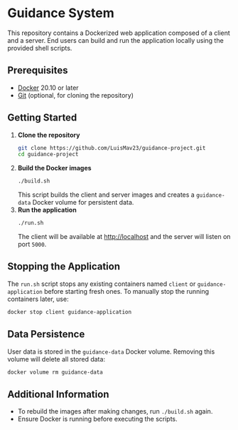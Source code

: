 # Guidance System

This repository contains a Dockerized web application composed of a client and a server. End users can build and run the application locally using the provided shell scripts.

## Prerequisites
- [Docker](https://www.docker.com/get-started) 20.10 or later
- [Git](https://git-scm.com/downloads) (optional, for cloning the repository)

## Getting Started
1. **Clone the repository**
   ```bash
   git clone https://github.com/LuisMav23/guidance-project.git
   cd guidance-project
   ```
2. **Build the Docker images**
   ```bash
   ./build.sh
   ```
   This script builds the client and server images and creates a `guidance-data` Docker volume for persistent data.
3. **Run the application**
   ```bash
   ./run.sh
   ```
   The client will be available at [http://localhost](http://localhost) and the server will listen on port `5000`.

## Stopping the Application
The `run.sh` script stops any existing containers named `client` or `guidance-application` before starting fresh ones. To manually stop the running containers later, use:
```bash
docker stop client guidance-application
```

## Data Persistence
User data is stored in the `guidance-data` Docker volume. Removing this volume will delete all stored data:
```bash
docker volume rm guidance-data
```

## Additional Information
- To rebuild the images after making changes, run `./build.sh` again.
- Ensure Docker is running before executing the scripts.


